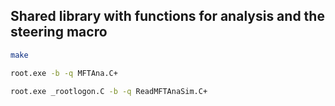 ## Shared library with functions for analysis and the steering macro

```bash
make
```

```bash
root.exe -b -q MFTAna.C+
```

```bash
root.exe _rootlogon.C -b -q ReadMFTAnaSim.C+
```

